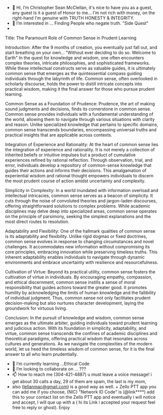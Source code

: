 - 👋 Hi, I’m Christopher Sean McClellan, it's nice to have you as a guest, any guest Is it a guest of Honor to me... I'm not rich with money, on the right-hand I'm genuine with TRUTH HONESTY & INTEGRITY. 
- 👀 I’m interested in ... Finding People who negate truth. "Side Quest"
- 
Title: The Paramount Role of Common Sense in Prudent Learning

Introduction: After the 9 months of creation, you eventually just fall out, and start breathing on your own... "Without ever deciding to do so. Welcome to Earth"
In the quest for knowledge and wisdom, one often encounters complex theories, intricate philosophies, and sophisticated frameworks. While these intellectual constructs serve as valuable guides, it is ultimately common sense that emerges as the quintessential compass guiding individuals through the labyrinth of life. Common sense, often overlooked in scholarly discourse, holds the power to distill intricate concepts into practical wisdom, making it the final answer for those who pursue prudent learning.

Common Sense as a Foundation of Prudence:
Prudence, the art of making sound judgments and decisions, finds its cornerstone in common sense. Common sense provides individuals with a fundamental understanding of the world, allowing them to navigate through various situations with clarity and reason. Unlike specialized knowledge that pertains to specific domains, common sense transcends boundaries, encompassing universal truths and practical insights that are applicable across contexts.

Integration of Experience and Rationality:
At the heart of common sense lies the integration of experience and rationality. It is not merely a collection of inherited beliefs or intuitive impulses but a product of cumulative experiences refined by rational reflection. Through observation, trial, and error, individuals develop a repository of common-sense knowledge that guides their actions and informs their decisions. This amalgamation of experiential wisdom and rational thought empowers individuals to discern the most prudent course of action amidst uncertainty and complexity.

Simplicity in Complexity:
In a world inundated with information overload and intellectual intricacies, common sense serves as a beacon of simplicity. It cuts through the noise of convoluted theories and jargon-laden discourses, offering straightforward solutions to complex problems. While academic disciplines may delve deep into specialized areas, common sense operates on the principle of parsimony, seeking the simplest explanations and the most direct routes to resolution.

Adaptability and Flexibility:
One of the hallmark qualities of common sense is its adaptability and flexibility. Unlike rigid dogmas or fixed doctrines, common sense evolves in response to changing circumstances and novel challenges. It accommodates new information without compromising its core principles, embracing innovation while preserving timeless truths. This inherent adaptability enables individuals to navigate through dynamic environments and embrace uncertainty with resilience and resourcefulness.

Cultivation of Virtue:
Beyond its practical utility, common sense fosters the cultivation of virtue in individuals. By encouraging empathy, compassion, and ethical discernment, common sense instills a sense of moral responsibility that guides actions toward the greater good. It promotes humility by acknowledging the limits of human knowledge and the fallibility of individual judgment. Thus, common sense not only facilitates prudent decision-making but also nurtures character development, laying the groundwork for virtuous living.


Conclusion:
In the pursuit of knowledge and wisdom, common sense emerges as the ultimate arbiter, guiding individuals toward prudent learning and judicious action. With its foundation in simplicity, adaptability, and virtue, common sense transcends the confines of academic disciplines and theoretical paradigms, offering practical wisdom that resonates across cultures and generations. As we navigate the complexities of the modern world, let us heed the timeless wisdom of common sense, for it is the final answer to all who learn prudentially.

- 🌱 I’m currently learning ...Ethical Code
- 💞️ I’m looking to collaborate on ... ???   
- 📫 How to reach me (304-421-4887) u must leave a voice message! i get about 30 calls a day, 29 of them are spam, the last is my mom, 
- also (lellanmac@gmail.com) is a good way as well. + Zello PTT app you can add me if you choose, (NIC) "Network ID Code" is (@link****) add this to your contact list on the Zello PTT app and eventually i will notice and accept, I will que up with a ( hi its Link i accepted your request feel free to reply or ghost). Enjoy

<!---
CommonLink/CommonLink is a ✨ special ✨ repository because its `README.md` (this file) appears on your GitHub profile.
You can click the Preview link to take a look at your changes.
--->
